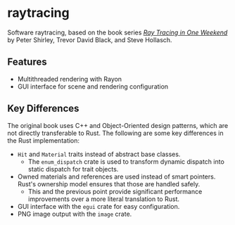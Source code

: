 # raytracing

Software raytracing, based on the book series [_Ray Tracing in One
Weekend_](https://raytracing.github.io/books/RayTracingInOneWeekend.html)
by Peter Shirley, Trevor David Black, and Steve Hollasch.

## Features

- Multithreaded rendering with Rayon
- GUI interface for scene and rendering configuration

## Key Differences

The original book uses C++ and Object-Oriented design patterns, which are not directly transferable to Rust. The
following are some key differences in the Rust implementation:

- `Hit` and `Material` traits instead of abstract base classes.
    - The `enum_dispatch` crate is used to transform dynamic dispatch into static dispatch for trait objects.
- Owned materials and references are used instead of smart pointers. Rust's ownership model ensures that those are
  handled safely.
  - This and the previous point provide significant performance improvements over a more literal translation to Rust.
- GUI interface with the `egui` crate for easy configuration.
- PNG image output with the `image` crate.
